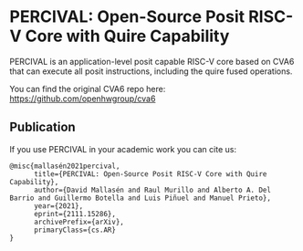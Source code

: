 # PERCIVAL: Open-Source Posit RISC-V Core with Quire Capability

PERCIVAL is an application-level posit capable RISC-V core based on CVA6 that can execute all posit instructions, including the quire fused operations.

You can find the original CVA6 repo here: https://github.com/openhwgroup/cva6

## Publication

If you use PERCIVAL in your academic work you can cite us:

```
@misc{mallasén2021percival,
      title={PERCIVAL: Open-Source Posit RISC-V Core with Quire Capability},
      author={David Mallasén and Raul Murillo and Alberto A. Del Barrio and Guillermo Botella and Luis Piñuel and Manuel Prieto},
      year={2021},
      eprint={2111.15286},
      archivePrefix={arXiv},
      primaryClass={cs.AR}
}
```
